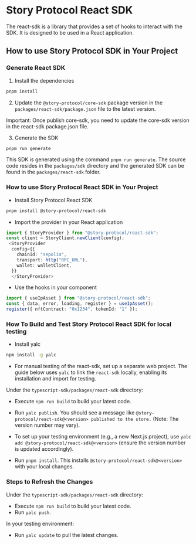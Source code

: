 # Story Protocol React SDK

The react-sdk is a library that provides a set of hooks to interact with the SDK. It is designed to be used in a React application.

## How to use Story Protocol SDK in Your Project

### Generate React SDK

1. Install the dependencies

```bash
pnpm install
```

2. Update the `@story-protocol/core-sdk` package version in the `packages/react-sdk/package.json` file to the latest version.

Important: Once publish core-sdk, you need to update the core-sdk version in the react-sdk package.json file.

3. Generate the SDK

```bash
pnpm run generate
```

This SDK is generated using the command `pnpm run generate`. The source code resides in the `packages/sdk` directory and the generated SDK can be found in the `packages/react-sdk` folder.

### How to use Story Protocol React SDK in Your Project

- Install Story Protocol React SDK

```bash
pnpm install @story-protocol/react-sdk
```

- Import the provider in your React application

```typescript
import { StoryProvider } from "@story-protocol/react-sdk";
const client = StoryClient.newClient(config);
 <StoryProvider
  config={{
    chainId: "sepolia",
    transport: http("RPC_URL"),
    wallet: walletClient,
  }}
  </StoryProvider>
```

- Use the hooks in your component

```typescript
import { useIpAsset } from "@story-protocol/react-sdk";
const { data, error, loading, register } = useIpAsset();
register({ nftContract: "0x1234", tokenId: "1" });
```

### How To Build and Test Story Protocol React SDK for local testing

- Install yalc

```bash
npm install -g yalc
```

- For manual testing of the react-sdk, set up a separate web project. The guide below uses `yalc` to link the `react-sdk` locally, enabling its installation and import for testing.

Under the `typescript-sdk/packages/react-sdk` directory:

- Execute `npm run build` to build your latest code.
- Run `yalc publish`. You should see a message like `@story-protocol/react-sdk@<version> published to the store.` (Note: The version number may vary).
- To set up your testing environment (e.g., a new Next.js project), use `yalc add @story-protocol/react-sdk@<version>` (ensure the version number is updated accordingly).

- Run `pnpm install`. This installs `@story-protocol/react-sdk@<version>` with your local changes.

### Steps to Refresh the Changes

Under the `typescript-sdk/packages/react-sdk` directory:

- Execute `npm run build` to build your latest code.
- Run `yalc push`.

In your testing environment:

- Run `yalc update` to pull the latest changes.
